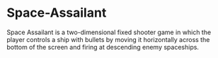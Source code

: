 # Space-Assailant
Space Assailant is a two-dimensional fixed shooter game in which the player controls a ship with bullets by moving it horizontally across the bottom of the screen and firing at descending enemy spaceships.
